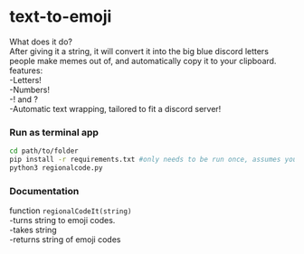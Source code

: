# text-to-emoji<br />
What does it do?<br />
After giving it a string, it will convert it into the big blue discord letters people make memes out of, and automatically copy it to your clipboard.<br />
features:<br />
-Letters!<br />
-Numbers!<br />
-! and ?<br />
-Automatic text wrapping, tailored to fit a discord server!<br />
### Run as terminal app 
```bash
cd path/to/folder
pip install -r requirements.txt #only needs to be run once, assumes you have PyPi
python3 regionalcode.py
```

### Documentation<br />
function `regionalCodeIt(string)`<br />
-turns string to emoji codes.<br />
-takes string<br />
-returns string of emoji codes<br />

